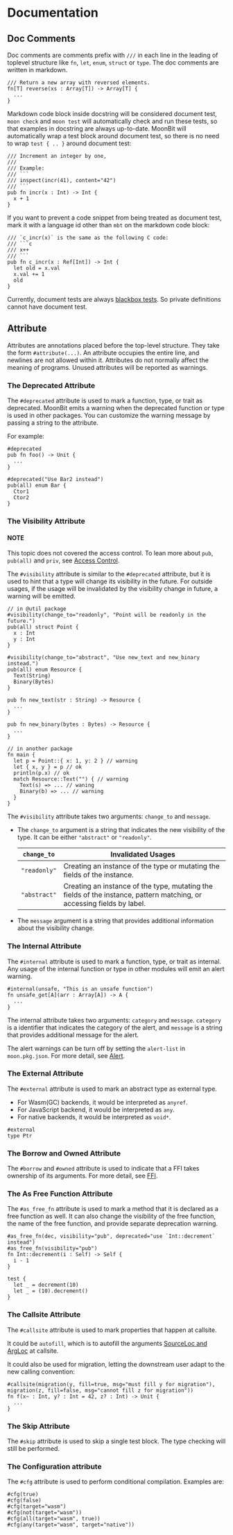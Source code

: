# Documentation

## Doc Comments

Doc comments are comments prefix with `///` in each line in the leading of toplevel structure like `fn`, `let`, `enum`, `struct` or `type`. The doc comments are written in markdown.

```moonbit
/// Return a new array with reversed elements.
fn[T] reverse(xs : Array[T]) -> Array[T] {
  ...
}
```

Markdown code block inside docstring will be considered document test,
`moon check` and `moon test` will automatically check and run these tests, so that examples in docstring are always up-to-date.
MoonBit will automatically wrap a test block around document test,
so there is no need to wrap `test { .. }` around document test:

```moonbit
/// Increment an integer by one,
///
/// Example:
/// ```
/// inspect(incr(41), content="42")
/// ```
pub fn incr(x : Int) -> Int {
  x + 1
}
```

If you want to prevent a code snippet from being treated as document test,
mark it with a language id other than `mbt` on the markdown code block:

```moonbit
/// `c_incr(x)` is the same as the following C code:
/// ```c
/// x++
/// ```
pub fn c_incr(x : Ref[Int]) -> Int {
  let old = x.val
  x.val += 1
  old
}
```

Currently, document tests are always [blackbox tests](tests.md#blackbox-tests-and-whitebox-tests).
So private definitions cannot have document test.

## Attribute

Attributes are annotations placed before the top-level structure. They take the form `#attribute(...)`.
An attribute occupies the entire line, and newlines are not allowed within it.
Attributes do not normally affect the meaning of programs. Unused attributes will be reported as warnings.

### The Deprecated Attribute

The `#deprecated` attribute is used to mark a function, type, or trait as deprecated.
MoonBit emits a warning when the deprecated function or type is used in other packages.
You can customize the warning message by passing a string to the attribute.

For example:

```moonbit
#deprecated
pub fn foo() -> Unit {
  ...
}

#deprecated("Use Bar2 instead")
pub(all) enum Bar {
  Ctor1
  Ctor2
}
```

### The Visibility Attribute

#### NOTE
This topic does not covered the access control. To lean more about `pub`, `pub(all)` and `priv`, see [Access Control](packages.md#access-control).

The `#visibility` attribute is similar to the `#deprecated` attribute, but it is used to hint that a type will change its visibility in the future.
For outside usages, if the usage will be invalidated by the visibility change in future, a warning will be emitted.

```moonbit
// in @util package
#visibility(change_to="readonly", "Point will be readonly in the future.")
pub(all) struct Point {
  x : Int
  y : Int
}

#visibility(change_to="abstract", "Use new_text and new_binary instead.")
pub(all) enum Resource {
  Text(String)
  Binary(Bytes)
}

pub fn new_text(str : String) -> Resource {
  ...
}

pub fn new_binary(bytes : Bytes) -> Resource {
  ...
}

// in another package
fn main {
  let p = Point::{ x: 1, y: 2 } // warning 
  let { x, y } = p // ok
  println(p.x) // ok
  match Resource::Text("") { // warning
    Text(s) => ... // waning
    Binary(b) => ... // warning
  }
}

```

The `#visibility` attribute takes two arguments: `change_to` and `message`.

- The `change_to` argument is a string that indicates the new visibility of the type. It can be either `"abstract"` or `"readonly"`.

  | `change_to`   | Invalidated Usages                                                                                                     |
  |---------------|------------------------------------------------------------------------------------------------------------------------|
  | `"readonly"`  | Creating an instance of the type or mutating the fields of the instance.                                               |
  | `"abstract"`  | Creating an instance of the type, mutating the fields of the instance, pattern matching, or accessing fields by label. |
- The `message` argument is a string that provides additional information about the visibility change.

### The Internal Attribute

The `#internal` attribute is used to mark a function, type, or trait as internal.
Any usage of the internal function or type in other modules will emit an alert warning.

```moonbit
#internal(unsafe, "This is an unsafe function")
fn unsafe_get[A](arr : Array[A]) -> A {
  ...
}
```

The internal attribute takes two arguments: `category` and `message`.
`category` is a identifier that indicates the category of the alert, and `message` is a string that provides additional message for the alert.

The alert warnings can be turn off by setting the `alert-list` in `moon.pkg.json`.
For more detail, see [Alert](../toolchain/moon/package.md#alert-list).

### The External Attribute

The `#external` attribute is used to mark an abstract type as external type.

- For Wasm(GC) backends, it would be interpreted as `anyref`.
- For JavaScript backend, it would be interpreted as `any`.
- For native backends, it would be interpreted as `void*`.

```moonbit
#external
type Ptr
```

### The Borrow and Owned Attribute

The `#borrow` and `#owned` attribute is used to indicate that a FFI takes ownership of its arguments. For more detail, see [FFI](ffi.md#the-borrow-attribute).

### The As Free Function Attribute

The `#as_free_fn` attribute is used to mark a method that it is declared as a free function as well.
It can also change the visibility of the free function, the name of the free function, and provide separate deprecation warning.

```moonbit
#as_free_fn(dec, visibility="pub", deprecated="use `Int::decrement` instead")
#as_free_fn(visibility="pub")
fn Int::decrement(i : Self) -> Self {
  i - 1
}

test {
  let _ = decrement(10)
  let _ = (10).decrement()
}
```

### The Callsite Attribute

The `#callsite` attribute is used to mark properties that happen at callsite.

It could be `autofill`, which is to autofill the arguments [SourceLoc and ArgLoc](fundamentals.md#autofill-arguments)
at callsite.

It could also be used for migration, letting the downstream user adapt to the new calling convention:

```moonbit
#callsite(migration(y, fill=true, msg="must fill y for migration"), migration(z, fill=false, msg="cannot fill z for migration"))
fn f(x~ : Int, y? : Int = 42, z? : Int) -> Unit {
  ...
}
```

### The Skip Attribute

The `#skip` attribute is used to skip a single test block. The type checking will still be performed.

### The Configuration attribute

The `#cfg` attribute is used to perform conditional compilation. Examples are:

<!-- MANUAL CHECK -->
```moonbit
#cfg(true)
#cfg(false)
#cfg(target="wasm")
#cfg(not(target="wasm"))
#cfg(all(target="wasm", true))
#cfg(any(target="wasm", target="native"))
```
